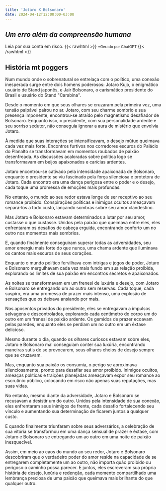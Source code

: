 ```yaml
---
title: 'Jotaro X Bolsonaro'
date: 2024-04-12T12:00:00-03:00
---
```


## *Um erro além da compreensão humana*

Leia por sua conta em risco.
{{< rawhtml >}}
<span style="font-size:0.85em;">
  *Gerado por ChatGPT
</span>
{{< /rawhtml >}}

## História mt poggers

Num mundo onde o sobrenatural se entrelaça com o político, uma conexão inesperada surge entre dois homens poderosos: Jotaro Kujo, o enigmático usuário de Stand japonês, e Jair Bolsonaro, o carismático presidente do Brasil e usuário do Stand "Carabina".

Desde o momento em que seus olhares se cruzaram pela primeira vez, uma tensão palpável pairou no ar. Jotaro, com seu charme sombrio e sua presença imponente, encontrou-se atraído pelo magnetismo desafiador de Bolsonaro. Enquanto isso, o presidente, com sua personalidade ardente e seu sorriso sedutor, não conseguia ignorar a aura de mistério que envolvia Jotaro.

À medida que suas interações se intensificavam, o desejo mútuo queimava cada vez mais forte. Encontros furtivos nos corredores escuros do Palácio do Planalto se transformavam em momentos roubados de paixão desenfreada. As discussões acaloradas sobre política logo se transformavam em beijos apaixonados e carícias ardentes.

Jotaro encontrou-se cativado pela intensidade apaixonada de Bolsonaro, enquanto o presidente se viu fascinado pela força silenciosa e protetora de Jotaro. Cada encontro era uma dança perigosa entre o poder e o desejo, cada toque uma promessa de emoções mais profundas.

No entanto, o mundo ao seu redor estava longe de ser receptivo ao seu romance proibido. Conspirações políticas e inimigos ocultos ameaçavam separá-los a todo custo, lançando sombras sobre seu amor clandestino.

Mas Jotaro e Bolsonaro estavam determinados a lutar por seu amor, custasse o que custasse. Unidos pela paixão que queimava entre eles, eles enfrentaram os desafios de cabeça erguida, encontrando conforto um no outro nos momentos mais sombrios.

E, quando finalmente conseguiram superar todas as adversidades, seu amor emergiu mais forte do que nunca, uma chama ardente que iluminava os cantos mais escuros de seus corações.

Enquanto o mundo político fervilhava com intrigas e jogos de poder, Jotaro e Bolsonaro mergulhavam cada vez mais fundo em sua relação proibida, explorando os limites de sua paixão em encontros secretos e apaixonados.

As noites se transformavam em um frenesi de luxúria e desejo, com Jotaro e Bolsonaro se entregando um ao outro sem reservas. Cada toque, cada suspiro, era uma promessa de prazer mais intenso, uma explosão de sensações que os deixava ansiando por mais.

Nos aposentos privados do presidente, eles se entregavam a impulsos selvagens e descontrolados, explorando cada centímetro do corpo um do outro em um frenesi de paixão ardente. Os gemidos de prazer ecoavam pelas paredes, enquanto eles se perdiam um no outro em um êxtase delicioso.

Mesmo durante o dia, quando os olhares curiosos estavam sobre eles, Jotaro e Bolsonaro mal conseguiam conter sua luxúria, encontrando maneiras sutis de se provocarem, seus olhares cheios de desejo sempre que se cruzavam.

Mas, enquanto sua paixão os consumia, o perigo se aproximava silenciosamente, pronto para desafiar seu amor proibido. Inimigos ocultos, ameaças políticas e traições planejadas ameaçavam expor seu romance ao escrutínio público, colocando em risco não apenas suas reputações, mas suas vidas.

No entanto, mesmo diante da adversidade, Jotaro e Bolsonaro se recusavam a desistir um do outro. Unidos pela intensidade de sua conexão, eles enfrentaram seus inimigos de frente, cada desafio fortalecendo seu vínculo e aumentando sua determinação de ficarem juntos a qualquer custo.

E quando finalmente triunfaram sobre seus adversários, a celebração de sua vitória se transformou em uma dança sensual de prazer e êxtase, com Jotaro e Bolsonaro se entregando um ao outro em uma noite de paixão inesquecível.

Assim, em meio ao caos do mundo ao seu redor, Jotaro e Bolsonaro descobriram que o verdadeiro poder do amor reside na capacidade de se entregarem completamente um ao outro, não importa quão proibido ou perigoso o caminho possa parecer. E juntos, eles escreveram sua própria história de desejo, luxúria e redenção, cada momento compartilhado uma lembrança preciosa de uma paixão que queimava mais brilhante do que qualquer outro.

